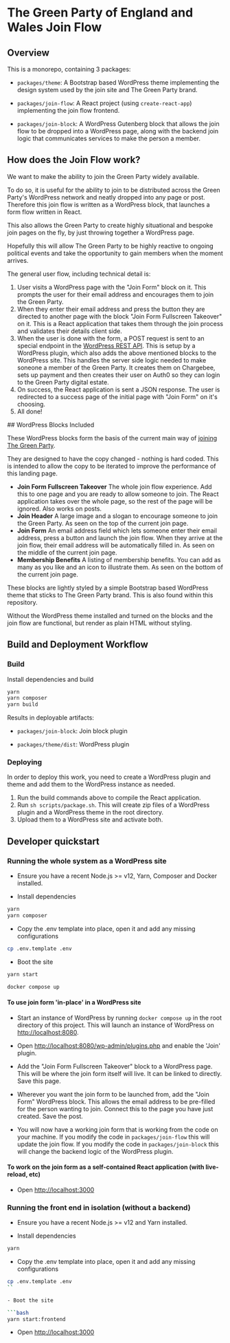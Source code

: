 # The Green Party of England and Wales Join Flow

## Overview

This is a monorepo, containing 3 packages:

- `packages/theme`: A Bootstrap based WordPress theme implementing the design system used by the join site and The Green Party brand.

- `packages/join-flow`: A React project (using `create-react-app`) implementing the join flow frontend.

- `packages/join-block`: A WordPress Gutenberg block that allows the join flow to be dropped into a WordPress page, along with the backend join logic that communicates services to make the person a member.

## How does the Join Flow work?

We want to make the ability to join the Green Party widely available.

To do so, it is useful for the ability to join to be distributed across the Green Party's WordPress network and neatly dropped into any page or post. Therefore this join flow is written as a WordPress block, that launches a form flow written in React.

This also allows the Green Party to create highly situational and bespoke join pages on the fly, by just throwing together a WordPress page.

Hopefully this will allow The Green Party to be highly reactive to ongoing political events and take the opportunity to gain members when the moment arrives.

The general user flow, including technical detail is:

1. User visits a WordPress page with the "Join Form" block on it. This prompts the user for their email address and encourages them to join the Green Party.
2. When they enter their email address and press the button they are directed to another page with the block "Join Form Fullscreen Takeover" on it. This is a React application that takes them through the join process and validates their details client side.
3. When the user is done with the form, a POST request is sent to an special endpoint in the [WordPress REST API](https://developer.wordpress.org/rest-api/). This is setup by a WordPress plugin, which also adds the above mentioned blocks to the WordPress site. This handles the server side logic needed to make soneone a member of the Green Party. It creates them on Chargebee, sets up payment and then creates their user on Auth0 so they can login to the Green Party digital estate.
4. On success, the React application is sent a JSON response. The user is redirected to a success page of the initial page with "Join Form" on it's choosing.
5. All done!

## WordPress Blocks Included

These WordPress blocks form the basis of the current main way of [joining The Green Party](https://join.greenparty.org.uk/).

They are designed to have the copy changed - nothing is hard coded. This is intended to allow the copy to be iterated to improve the performance of this landing page.

- **Join Form Fullscreen Takeover** The whole join flow experience. Add this to one page and you are ready to allow someone to join. The React application takes over the whole page, so the rest of the page will be ignored. Also works on posts.
- **Join Header** A large image and a slogan to encourage someone to join the Green Party. As seen on the top of the current join page.
- **Join Form** An email address field which lets someone enter their email address, press a button and launch the join flow. When they arrive at the join flow, their email address will be automatically filled in. As seen on the middle of the current join page.
- **Membership Benefits** A listing of membership benefits. You can add as many as you like and an icon to illustrate them. As seen on the bottom of the current join page.

These blocks are lightly styled by a simple Bootstrap based WordPress theme that sticks to The Green Party brand. This is also found within this repository.

Without the WordPress theme installed and turned on the blocks and the join flow are functional, but render as plain HTML without styling.

## Build and Deployment Workflow

### Build

Install dependencies and build

```bash
yarn
yarn composer
yarn build
```

Results in deployable artifacts:

- `packages/join-block`: Join block plugin

- `packages/theme/dist`: WordPress plugin

### Deploying

In order to deploy this work, you need to create a WordPress plugin and theme and add them to the WordPress instance as needed.

1. Run the build commands above to compile the React application.
2. Run `sh scripts/package.sh`. This will create zip files of a WordPress plugin and a WordPress theme in the root directory.
3. Upload them to a WordPress site and activate both.

## Developer quickstart

### Running the whole system as a WordPress site

- Ensure you have a recent Node.js >= v12, Yarn, Composer and Docker installed.

- Install dependencies

```bash
yarn
yarn composer
```

- Copy the .env template into place, open it and add any missing configurations

```bash
cp .env.template .env
```

- Boot the site

```bash
yarn start
```

```bash
docker compose up
```

#### To use join form 'in-place' in a WordPress site

- Start an instance of WordPress by running `docker compose up` in the root directory of this project. This will launch an instance of WordPress on <http://localhost:8080>.

- Open <http://localhost:8080/wp-admin/plugins.php> and enable the 'Join' plugin.

- Add the "Join Form Fullscreen Takeover" block to a WordPress page. This will be where the join form itself will live. It can be linked to directly. Save this page.

- Wherever you want the join form to be launched from, add the "Join Form" WordPress block. This allows the email address to be pre-filled for the person wanting to join. Connect this to the page you have just created. Save the post.

- You will now have a working join form that is working from the code on your machine. If you modify the code in `packages/join-flow` this will update the join flow. If you modify the code in `packages/join-block` this will change the backend logic of the WordPress plugin.

#### To work on the join form as a self-contained React application (with live-reload, etc)

- Open <http://localhost:3000>

### Running the front end in isolation (without a backend)

- Ensure you have a recent Node.js >= v12 and Yarn installed.

- Install dependencies

```bash
yarn
```

- Copy the .env template into place, open it and add any missing configurations

````bash
cp .env.template .env
``

- Boot the site

```bash
yarn start:frontend
````

- Open <http://localhost:3000>
